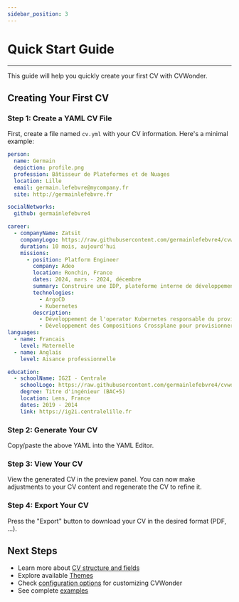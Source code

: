 ```yaml
---
sidebar_position: 3
---
```

# Quick Start Guide

---

This guide will help you quickly create your first CV with CVWonder.

## Creating Your First CV

### Step 1: Create a YAML CV File

First, create a file named `cv.yml` with your CV information. Here's a minimal example:

```yaml
person:
  name: Germain
  depiction: profile.png
  profession: Bâtisseur de Plateformes et de Nuages
  location: Lille
  email: germain.lefebvre@mycompany.fr
  site: http://germainlefebvre.fr

socialNetworks:
  github: germainlefebvre4

career:
  - companyName: Zatsit
    companyLogo: https://raw.githubusercontent.com/germainlefebvre4/cvwonder-theme-default/refs/heads/main/images/zatsit-logo.webp
    duration: 10 mois, aujourd'hui
    missions:
      - position: Platform Engineer
        company: Adeo
        location: Ronchin, France
        dates: 2024, mars - 2024, décembre
        summary: Construire une IDP, plateforme interne de développement, totalement managée pour aider les développeurs à se focaliser sur le code. Sur base du code source, la plateforme provisionne l'infrastructure sous-jacente, les base de données, la construction des artefact et publication sur la registry, le déploiement dans Kubernetes, l'intégration du monitoring avec Datadog et construction des Monitors.
        technologies:
          - ArgoCD
          - Kubernetes
        description:
          - Développement de l'operator Kubernetes responsable du provisioning des bases de données
          - Développement des Compositions Crossplane pour provisionner les base de données
languages:
  - name: Francais
    level: Maternelle
  - name: Anglais
    level: Aisance professionnelle

education:
  - schoolName: IG2I - Centrale
    schoolLogo: https://raw.githubusercontent.com/germainlefebvre4/cvwonder-theme-default/refs/heads/main/images/centrale-lille-logo.webp
    degree: Titre d'ingénieur (BAC+5)
    location: Lens, France
    dates: 2019 - 2014
    link: https://ig2i.centralelille.fr
```

### Step 2: Generate Your CV

Copy/paste the above YAML into the YAML Editor.

### Step 3: View Your CV

View the generated CV in the preview panel. You can now make adjustments to your CV content and regenerate the CV to refine it.

### Step 4: Export Your CV

Press the "Export" button to download your CV in the desired format (PDF, ...).

## Next Steps

- Learn more about [CV structure and fields](https://cvwonder.readthedocs.io/en/latest/getting-started/write-cv/)
- Explore available [Themes](https://github.com/topics/cvwonder-theme)
- Check [configuration options](configuration.md) for customizing CVWonder
- See complete [examples](../user-guide/examples/basic-example.md)
